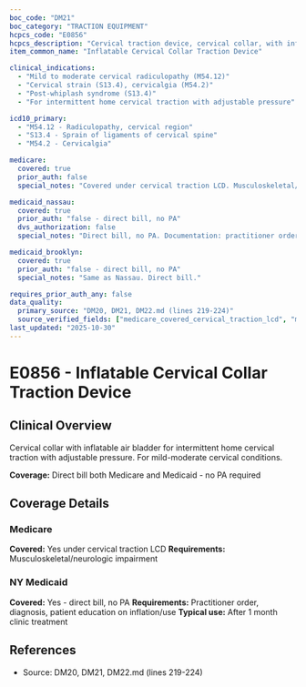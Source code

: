 ```yaml
---
boc_code: "DM21"
boc_category: "TRACTION EQUIPMENT"
hcpcs_code: "E0856"
hcpcs_description: "Cervical traction device, cervical collar, with inflatable air bladder"
item_common_name: "Inflatable Cervical Collar Traction Device"

clinical_indications:
  - "Mild to moderate cervical radiculopathy (M54.12)"
  - "Cervical strain (S13.4), cervicalgia (M54.2)"
  - "Post-whiplash syndrome (S13.4)"
  - "For intermittent home cervical traction with adjustable pressure"

icd10_primary:
  - "M54.12 - Radiculopathy, cervical region"
  - "S13.4 - Sprain of ligaments of cervical spine"
  - "M54.2 - Cervicalgia"

medicare:
  covered: true
  prior_auth: false
  special_notes: "Covered under cervical traction LCD. Musculoskeletal/neurologic impairment required."

medicaid_nassau:
  covered: true
  prior_auth: "false - direct bill, no PA"
  dvs_authorization: false
  special_notes: "Direct bill, no PA. Documentation: practitioner order, diagnosis, patient education on inflation/use. Typically prescribed after 1 month clinic treatment."

medicaid_brooklyn:
  covered: true
  prior_auth: "false - direct bill, no PA"
  special_notes: "Same as Nassau. Direct bill."

requires_prior_auth_any: false
data_quality:
  primary_source: "DM20, DM21, DM22.md (lines 219-224)"
  source_verified_fields: ["medicare_covered_cervical_traction_lcd", "medicaid_direct_bill_no_pa", "patient_education_inflation_use", "typically_after_1month_clinic_treatment"]
last_updated: "2025-10-30"
---
```


# E0856 - Inflatable Cervical Collar Traction Device

## Clinical Overview
Cervical collar with inflatable air bladder for intermittent home cervical traction with adjustable pressure. For mild-moderate cervical conditions.

**Coverage:** Direct bill both Medicare and Medicaid - no PA required

## Coverage Details

### Medicare
**Covered:** Yes under cervical traction LCD
**Requirements:** Musculoskeletal/neurologic impairment

### NY Medicaid
**Covered:** Yes - direct bill, no PA
**Requirements:** Practitioner order, diagnosis, patient education on inflation/use
**Typical use:** After 1 month clinic treatment

## References
- Source: DM20, DM21, DM22.md (lines 219-224)
